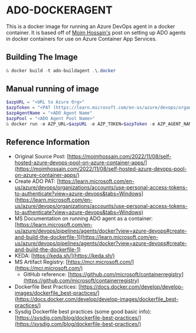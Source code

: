 # ADO-DOCKERAGENT

This is a docker image for running an Azure DevOps agent in a docker container. It is based off of [Moim Hossain's](https://moimhossain.com/2022/11/08/self-hosted-azure-devops-pool-on-azure-container-apps/) post on setting up ADO agents in docker containers for use on Azure Container App Services.

## Building The Image

```powershell
& docker build -t ado-buildagent .\.docker
```

## Manual running of image

```powershell
$azpURL = "<URL to Azure Org>"
$azpToken = "<PAT (https://learn.microsoft.com/en-us/azure/devops/organizations/accounts/use-personal-access-tokens-to-authenticate?view=azure-devops&tabs=Windows)>"
$azpAgentName = "<ADO Agent Name"
$azpPool = "<ADO Agent Pool Name>"
& docker run -e AZP_URL=$azpURL -e AZP_TOKEN=$azpToken -e AZP_AGENT_NAME=$azpAgentName -e AZP_POOL=$azpPool ado-buildagent:latest

```

## Reference Information

- Original Source Post: [https://moimhossain.com/2022/11/08/self-hosted-azure-devops-pool-on-azure-container-apps/](https://moimhossain.com/2022/11/08/self-hosted-azure-devops-pool-on-azure-container-apps/)
- Create ADO PAT: [https://learn.microsoft.com/en-us/azure/devops/organizations/accounts/use-personal-access-tokens-to-authenticate?view=azure-devops&tabs=Windows](https://learn.microsoft.com/en-us/azure/devops/organizations/accounts/use-personal-access-tokens-to-authenticate?view=azure-devops&tabs=Windows)
- MS Documentation on running ADO agent as a container: [https://learn.microsoft.com/en-us/azure/devops/pipelines/agents/docker?view=azure-devops#create-and-build-the-dockerfile-1](https://learn.microsoft.com/en-us/azure/devops/pipelines/agents/docker?view=azure-devops#create-and-build-the-dockerfile-1)
- KEDA: [https://keda.sh/](https://keda.sh/)
- MS Artifact Registry: [https://mcr.microsoft.com/](https://mcr.microsoft.com/)
  - GitHub reference: [https://github.com/microsoft/containerregistry](https://github.com/microsoft/containerregistry)
- Dockerfile Best Practices: [https://docs.docker.com/develop/develop-images/dockerfile_best-practices/](https://docs.docker.com/develop/develop-images/dockerfile_best-practices/)
- Sysdig Dockerfile best practices (some good basic info): [https://sysdig.com/blog/dockerfile-best-practices/](https://sysdig.com/blog/dockerfile-best-practices/)
